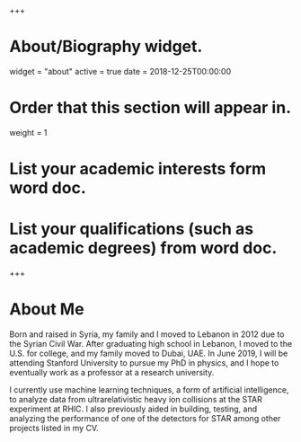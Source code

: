 +++
# About/Biography widget.
widget = "about"
active = true
date = 2018-12-25T00:00:00

# Order that this section will appear in.
weight = 1

# List your academic interests form word doc.


# List your qualifications (such as academic degrees) from word doc.

 
+++

# About Me

Born and raised in Syria, my family and I moved to Lebanon in 2012 due to the Syrian Civil War. After graduating high school in Lebanon, I moved to the U.S. for college, and my family moved to Dubai, UAE. In June 2019, I will be attending Stanford University to pursue my PhD in physics, and I hope to eventually work as a professor at a research university.

I currently use machine learning techniques, a form of artificial intelligence, to analyze data from ultrarelativistic heavy ion collisions at the STAR experiment at RHIC. I also previously aided in building, testing, and analyzing the performance of one of the detectors for STAR among other projects listed in my CV.

